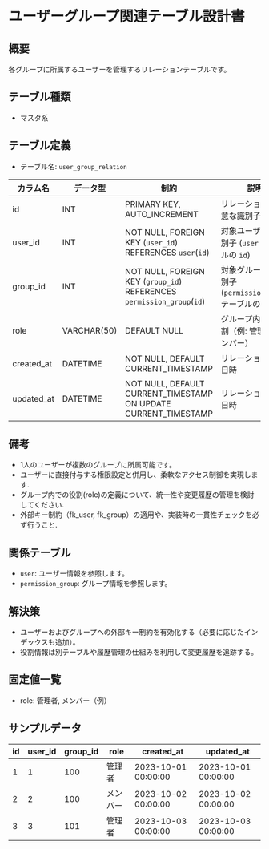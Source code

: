# ユーザーグループ関連テーブル設計書

## 概要
各グループに所属するユーザーを管理するリレーションテーブルです。

## テーブル種類
- マスタ系

## テーブル定義
- テーブル名: `user_group_relation`

| カラム名   | データ型     | 制約                                                            | 説明                                          |
|------------|--------------|-----------------------------------------------------------------|-----------------------------------------------|
| id         | INT          | PRIMARY KEY, AUTO_INCREMENT                                     | リレーションの一意な識別子                      |
| user_id    | INT          | NOT NULL, FOREIGN KEY (`user_id`) REFERENCES `user`(`id`)       | 対象ユーザーの識別子 (`user` テーブルの `id`)     |
| group_id   | INT          | NOT NULL, FOREIGN KEY (`group_id`) REFERENCES `permission_group`(`id`) | 対象グループの識別子 (`permission_group` テーブルの `id`) |
| role       | VARCHAR(50)  | DEFAULT NULL                                                    | グループ内での役割（例: 管理者、メンバー）         |
| created_at | DATETIME     | NOT NULL, DEFAULT CURRENT_TIMESTAMP                             | リレーション作成日時                           |
| updated_at | DATETIME     | NOT NULL, DEFAULT CURRENT_TIMESTAMP ON UPDATE CURRENT_TIMESTAMP | リレーション更新日時                           |

## 備考
- 1人のユーザーが複数のグループに所属可能です。
- ユーザーに直接付与する権限設定と併用し、柔軟なアクセス制御を実現します.
- グループ内での役割(role)の定義について、統一性や変更履歴の管理を検討してください.
- 外部キー制約（fk_user, fk_group）の適用や、実装時の一貫性チェックを必ず行うこと.

## 関係テーブル
- `user`: ユーザー情報を参照します。
- `permission_group`: グループ情報を参照します。

## 解決策
- ユーザーおよびグループへの外部キー制約を有効化する（必要に応じたインデックスも追加）。
- 役割情報は別テーブルや履歴管理の仕組みを利用して変更履歴を追跡する。

## 固定値一覧
- role: 管理者, メンバー（例）

## サンプルデータ

| id | user_id | group_id | role   | created_at           | updated_at           |
|----|---------|----------|--------|----------------------|----------------------|
| 1  | 1       | 100      | 管理者 | 2023-10-01 00:00:00  | 2023-10-01 00:00:00  |
| 2  | 2       | 100      | メンバー | 2023-10-02 00:00:00  | 2023-10-02 00:00:00  |
| 3  | 3       | 101      | 管理者 | 2023-10-03 00:00:00  | 2023-10-03 00:00:00  |